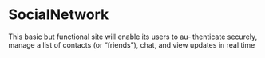 SocialNetwork
=============

This basic but functional site will enable its users to au‐ thenticate securely, manage a list of contacts (or “friends”), chat, and view updates in real time
